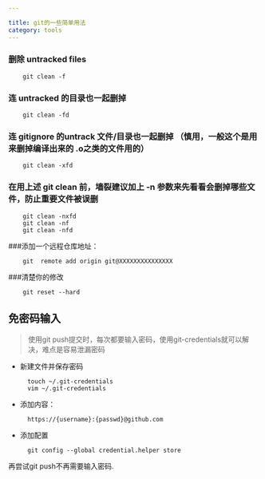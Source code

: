 ```yaml
---

title: git的一些简单用法
category: tools
---
```


### 删除 untracked files

		git clean -f

### 连 untracked 的目录也一起删掉

		git clean -fd

### 连 gitignore 的untrack 文件/目录也一起删掉 （慎用，一般这个是用来删掉编译出来的 .o之类的文件用的）

		git clean -xfd

### 在用上述 git clean 前，墙裂建议加上 -n 参数来先看看会删掉哪些文件，防止重要文件被误删

		git clean -nxfd
		git clean -nf
		git clean -nfd

###添加一个远程仓库地址：

		git  remote add origin git@XXXXXXXXXXXXXXX

###清楚你的修改

		git reset --hard

免密码输入
-----------

> 使用git push提交时，每次都要输入密码，使用git-credentials就可以解决，难点是容易泄漏密码
 
+ 新建文件并保存密码

		touch ~/.git-credentials
		vim ~/.git-credentials

+ 添加内容：

		https://{username}:{passwd}@github.com
 
+ 添加配置

		git config --global credential.helper store
 
 
再尝试git push不再需要输入密码.
